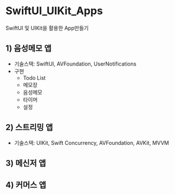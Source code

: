# SwiftUI_UIKit_Apps
SwiftUI 및 UIKit을 활용한 App만들기

## 1) 음성메모 앱
- 기술스택: SwiftUI, AVFoundation, UserNotifications
- 구현
  - Todo List
  - 메모장
  - 음성메모
  - 타이머
  - 설정
 
## 2) 스트리밍 앱
- 기술스택: UIKit, Swift Concurrency, AVFoundation, AVKit, MVVM
## 3) 메신저 앱
## 4) 커머스 앱
